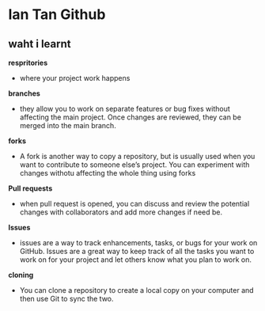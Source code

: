 <h1>Ian Tan Github</h1>
<h2>waht i learnt</h2>

**respritories**
- where your project work happens

**branches**
- they allow you to work on separate features or bug fixes without affecting the main project. Once changes are reviewed, they can be merged into the main branch.

**forks**
- A fork is another way to copy a repository, but is usually used when you want to contribute to someone else’s project. You can experiment with changes withotu affecting the whole thing using forks

**Pull requests**
- when pull request is opened, you can discuss and review the potential changes with collaborators and add more changes if need be.
  
**Issues**
- issues are a way to track enhancements, tasks, or bugs for your work on GitHub. Issues are a great way to keep track of all the tasks you want to work on for your project and let others know what you plan to work on.


**cloning**
- You can clone a repository to create a local copy on your computer and then use Git to sync the two.

  
